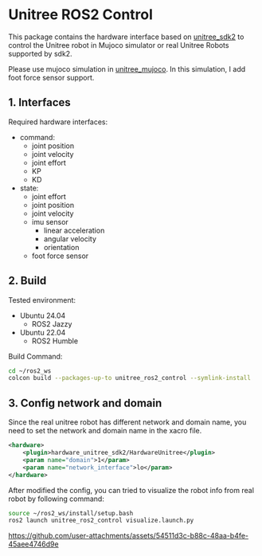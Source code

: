 # Unitree ROS2 Control

This package contains the hardware interface based on [unitree_sdk2](https://github.com/unitreerobotics/unitree_sdk2) to control the Unitree robot in Mujoco simulator or real Unitree Robots supported by sdk2. 

Please use mujoco simulation in [unitree_mujoco](https://github.com/legubiao/unitree_mujoco). In this simulation, I add foot force sensor support.

## 1. Interfaces

Required hardware interfaces:

* command:
  * joint position
  * joint velocity
  * joint effort
  * KP
  * KD
* state:
  * joint effort
  * joint position
  * joint velocity
  * imu sensor
    * linear acceleration
    * angular velocity
    * orientation
  * foot force sensor

## 2. Build

Tested environment:
* Ubuntu 24.04
    * ROS2 Jazzy
* Ubuntu 22.04
    * ROS2 Humble

Build Command:
```bash
cd ~/ros2_ws
colcon build --packages-up-to unitree_ros2_control --symlink-install
```

## 3. Config network and domain
Since the real unitree robot has different network and domain name, you need to set the network and domain name in the xacro file.
```xml
<hardware>
    <plugin>hardware_unitree_sdk2/HardwareUnitree</plugin>
    <param name="domain">1</param>
    <param name="network_interface">lo</param>
</hardware>
```

After modified the config, you can tried to visualize the robot info from real robot by following command:
```bash
source ~/ros2_ws/install/setup.bash
ros2 launch unitree_ros2_control visualize.launch.py
```


https://github.com/user-attachments/assets/54511d3c-b88c-48aa-b4fe-45aee4746d9e


